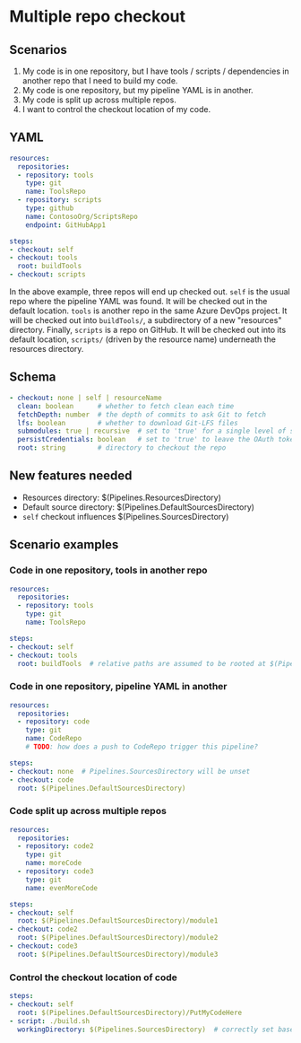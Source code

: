 # Multiple repo checkout

## Scenarios

1. My code is in one repository, but I have tools / scripts / dependencies in another repo that I need to build my code.
2. My code is one repository, but my pipeline YAML is in another.
3. My code is split up across multiple repos.
4. I want to control the checkout location of my code.

## YAML

```yaml
resources:
  repositories:
  - repository: tools
    type: git
    name: ToolsRepo
  - repository: scripts
    type: github
    name: ContosoOrg/ScriptsRepo
    endpoint: GitHubApp1

steps:
- checkout: self
- checkout: tools
  root: buildTools
- checkout: scripts
```

In the above example, three repos will end up checked out.
`self` is the usual repo where the pipeline YAML was found.
It will be checked out in the default location.
`tools` is another repo in the same Azure DevOps project.
It will be checked out into `buildTools/`, a subdirectory of a new "resources" directory.
Finally, `scripts` is a repo on GitHub.
It will be checked out into its default location, `scripts/` (driven by the resource name) underneath the resources directory.

## Schema

```yaml
- checkout: none | self | resourceName
  clean: boolean      # whether to fetch clean each time
  fetchDepth: number  # the depth of commits to ask Git to fetch
  lfs: boolean        # whether to download Git-LFS files
  submodules: true | recursive  # set to 'true' for a single level of submodules or 'recursive' to get submodules of submodules
  persistCredentials: boolean   # set to 'true' to leave the OAuth token in the Git config after the initial fetch
  root: string        # directory to checkout the repo
```

## New features needed

- Resources directory: $(Pipelines.ResourcesDirectory)
- Default source directory: $(Pipelines.DefaultSourcesDirectory)
- `self` checkout influences $(Pipelines.SourcesDirectory)

## Scenario examples

### Code in one repository, tools in another repo

```yaml
resources:
  repositories:
  - repository: tools
    type: git
    name: ToolsRepo

steps:
- checkout: self
- checkout: tools
  root: buildTools  # relative paths are assumed to be rooted at $(Pipelines.ResourcesDirectory)
```

### Code in one repository, pipeline YAML in another

```yaml
resources:
  repositories:
  - repository: code
    type: git
    name: CodeRepo
    # TODO: how does a push to CodeRepo trigger this pipeline?

steps:
- checkout: none  # Pipelines.SourcesDirectory will be unset
- checkout: code
  root: $(Pipelines.DefaultSourcesDirectory)
```

### Code split up across multiple repos

```yaml
resources:
  repositories:
  - repository: code2
    type: git
    name: moreCode
  - repository: code3
    type: git
    name: evenMoreCode

steps:
- checkout: self
  root: $(Pipelines.DefaultSourcesDirectory)/module1
- checkout: code2
  root: $(Pipelines.DefaultSourcesDirectory)/module2
- checkout: code3
  root: $(Pipelines.DefaultSourcesDirectory)/module3
```

### Control the checkout location of code

```yaml
steps:
- checkout: self
  root: $(Pipelines.DefaultSourcesDirectory)/PutMyCodeHere
- script: ./build.sh
  workingDirectory: $(Pipelines.SourcesDirectory)  # correctly set based on the self checkout step
```
